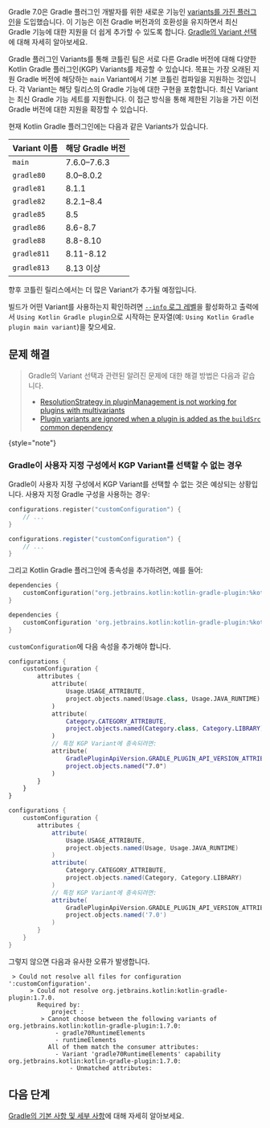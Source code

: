 [//]: # (title: Gradle 플러그인 Variants 지원)

Gradle 7.0은 Gradle 플러그인 개발자를 위한 새로운 기능인 [variants를 가진 플러그인](https://docs.gradle.org/7.0/userguide/implementing_gradle_plugins.html#plugin-with-variants)을 도입했습니다. 이 기능은 이전 Gradle 버전과의 호환성을 유지하면서 최신 Gradle 기능에 대한 지원을 더 쉽게 추가할 수 있도록 합니다. [Gradle의 Variant 선택](https://docs.gradle.org/current/userguide/variant_model.html)에 대해 자세히 알아보세요.

Gradle 플러그인 Variants를 통해 코틀린 팀은 서로 다른 Gradle 버전에 대해 다양한 Kotlin Gradle 플러그인(KGP) Variants를 제공할 수 있습니다. 목표는 가장 오래된 지원 Gradle 버전에 해당하는 `main` Variant에서 기본 코틀린 컴파일을 지원하는 것입니다. 각 Variant는 해당 릴리스의 Gradle 기능에 대한 구현을 포함합니다. 최신 Variant는 최신 Gradle 기능 세트를 지원합니다. 이 접근 방식을 통해 제한된 기능을 가진 이전 Gradle 버전에 대한 지원을 확장할 수 있습니다.

현재 Kotlin Gradle 플러그인에는 다음과 같은 Variants가 있습니다.

| Variant 이름   | 해당 Gradle 버전 |
|----------------|-------------------------------|
| `main`         | 7.6.0–7.6.3                   |
| `gradle80`     | 8.0–8.0.2                     |
| `gradle81`     | 8.1.1                         |
| `gradle82`     | 8.2.1–8.4                     |
| `gradle85`     | 8.5                           |
| `gradle86`     | 8.6-8.7                       |
| `gradle88`     | 8.8-8.10                      |
| `gradle811`    | 8.11-8.12                     |
| `gradle813`    | 8.13 이상                   |

향후 코틀린 릴리스에서는 더 많은 Variant가 추가될 예정입니다.

빌드가 어떤 Variant를 사용하는지 확인하려면 [`--info` 로그 레벨](https://docs.gradle.org/current/userguide/logging.html#sec:choosing_a_log_level)을 활성화하고 출력에서 `Using Kotlin Gradle plugin`으로 시작하는 문자열(예: `Using Kotlin Gradle plugin main variant`)을 찾으세요.

## 문제 해결

> Gradle의 Variant 선택과 관련된 알려진 문제에 대한 해결 방법은 다음과 같습니다.
> * [ResolutionStrategy in pluginManagement is not working for plugins with multivariants](https://github.com/gradle/gradle/issues/20545)
> * [Plugin variants are ignored when a plugin is added as the `buildSrc` common dependency](https://github.com/gradle/gradle/issues/20847)
>
{style="note"}

### Gradle이 사용자 지정 구성에서 KGP Variant를 선택할 수 없는 경우

Gradle이 사용자 지정 구성에서 KGP Variant를 선택할 수 없는 것은 예상되는 상황입니다.
사용자 지정 Gradle 구성을 사용하는 경우:

<tabs group="build-script">
<tab title="코틀린" group-key="kotlin">

```kotlin
configurations.register("customConfiguration") {
    // ...
}
```

</tab>
<tab title="그루비" group-key="groovy">

```groovy
configurations.register("customConfiguration") {
    // ...
}
```

</tab>
</tabs>

그리고 Kotlin Gradle 플러그인에 종속성을 추가하려면, 예를 들어:

<tabs group="build-script">
<tab title="코틀린" group-key="kotlin">

```kotlin
dependencies {
    customConfiguration("org.jetbrains.kotlin:kotlin-gradle-plugin:%kotlinVersion%")
}
```

</tab>
<tab title="그루비" group-key="groovy">

```groovy
dependencies {
    customConfiguration 'org.jetbrains.kotlin:kotlin-gradle-plugin:%kotlinVersion%'
}
```

</tab>
</tabs>

`customConfiguration`에 다음 속성을 추가해야 합니다.

<tabs group="build-script">
<tab title="코틀린" group-key="kotlin">

```kotlin
configurations {
    customConfiguration {
        attributes {
            attribute(
                Usage.USAGE_ATTRIBUTE,
                project.objects.named(Usage.class, Usage.JAVA_RUNTIME)
            )
            attribute(
                Category.CATEGORY_ATTRIBUTE,
                project.objects.named(Category.class, Category.LIBRARY)
            )
            // 특정 KGP Variant에 종속되려면:
            attribute(
                GradlePluginApiVersion.GRADLE_PLUGIN_API_VERSION_ATTRIBUTE,
                project.objects.named("7.0")
            )
        }
    }
}
```

</tab>
<tab title="그루비" group-key="groovy">

```groovy
configurations {
    customConfiguration {
        attributes {
            attribute(
                Usage.USAGE_ATTRIBUTE,
                project.objects.named(Usage, Usage.JAVA_RUNTIME)
            )
            attribute(
                Category.CATEGORY_ATTRIBUTE,
                project.objects.named(Category, Category.LIBRARY)
            )
            // 특정 KGP Variant에 종속되려면:
            attribute(
                GradlePluginApiVersion.GRADLE_PLUGIN_API_VERSION_ATTRIBUTE,
                project.objects.named('7.0')
            )
        }
    }
}
```

</tab>
</tabs>

그렇지 않으면 다음과 유사한 오류가 발생합니다.

```none
 > Could not resolve all files for configuration ':customConfiguration'.
      > Could not resolve org.jetbrains.kotlin:kotlin-gradle-plugin:1.7.0.
        Required by:
            project :
         > Cannot choose between the following variants of org.jetbrains.kotlin:kotlin-gradle-plugin:1.7.0:
             - gradle70RuntimeElements
             - runtimeElements
           All of them match the consumer attributes:
             - Variant 'gradle70RuntimeElements' capability org.jetbrains.kotlin:kotlin-gradle-plugin:1.7.0:
                 - Unmatched attributes:
```

## 다음 단계

[Gradle의 기본 사항 및 세부 사항](https://docs.gradle.org/current/userguide/userguide.html)에 대해 자세히 알아보세요.